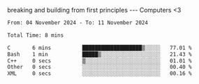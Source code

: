 breaking and building from first principles --- Computers <3

<!--START_SECTION:waka-->

```txt
From: 04 November 2024 - To: 11 November 2024

Total Time: 8 mins

C       6 mins          ███████████████████▒░░░░░   77.01 %
Bash    1 min           █████▒░░░░░░░░░░░░░░░░░░░   21.43 %
C++     0 secs          ▒░░░░░░░░░░░░░░░░░░░░░░░░   01.01 %
Other   0 secs          ░░░░░░░░░░░░░░░░░░░░░░░░░   00.40 %
XML     0 secs          ░░░░░░░░░░░░░░░░░░░░░░░░░   00.16 %
```

<!--END_SECTION:waka-->
